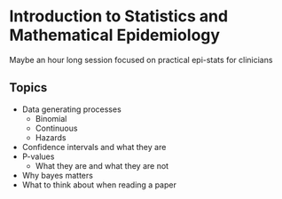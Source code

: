 # Introduction to Statistics and Mathematical Epidemiology

Maybe an hour long session focused on practical epi-stats for clinicians

## Topics

* Data generating processes
  * Binomial
  * Continuous
  * Hazards
* Confidence intervals and what they are 
* P-values
  * What they are and what they are not
* Why bayes matters
* What to think about when reading a paper
